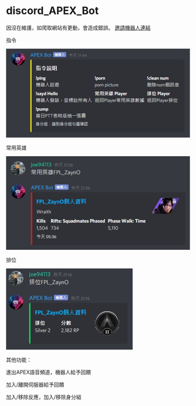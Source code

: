 # discord_APEX_Bot
因沒在維護，如爬取網站有更動，會造成錯誤。
[邀請機器人連結](https://discord.com/oauth2/authorize?client_id=824491954930319371&scope=bot&permissions-0)

指令

![image](https://github.com/joe94113/discord_APEX_Bot/blob/main/commands.jpg?raw=true)

常用英雄

![image](https://github.com/joe94113/discord_APEX_Bot/blob/main/hero.jpg?raw=true)

排位

![image](https://github.com/joe94113/discord_APEX_Bot/blob/main/rank.jpg?raw=true)

其他功能：

進出APEX語音頻道，機器人給予回饋

加入/離開伺服器給予回饋

加入/移除反應，加入/移除身分組
